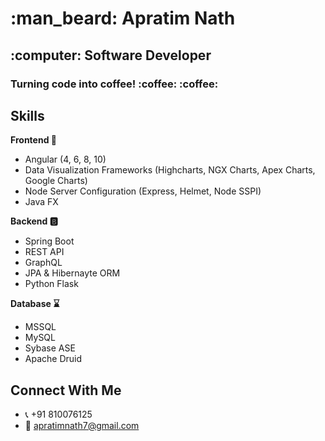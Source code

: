 <h1>:man_beard: Apratim Nath</h1>
<h2>:computer: Software Developer</h2>
<h3>Turning code into coffee! :coffee: :coffee:</h3>

<h2>Skills</h2>
<b>Frontend 🎨</b>

- Angular (4, 6, 8, 10)
- Data Visualization Frameworks (Highcharts, NGX Charts, Apex Charts, Google Charts)
- Node Server Configuration (Express, Helmet, Node SSPI)
- Java FX

<b>Backend 🅱️</b>

- Spring Boot
- REST API
- GraphQL
- JPA & Hibernayte ORM
- Python Flask

<b>Database ⌛</b>

- MSSQL
- MySQL
- Sybase ASE
- Apache Druid

<h2>Connect With Me</h2>

- 📞 +91 810076125 
- 📧 apratimnath7@gmail.com

<!---
apratimnath7/apratimnath7 is a ✨ special ✨ repository because its `README.md` (this file) appears on your GitHub profile.
You can click the Preview link to take a look at your changes.
--->
